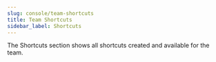 ```yaml
---
slug: console/team-shortcuts
title: Team Shortcuts
sidebar_label: Shortcuts
---
```


The Shortcuts section shows all shortcuts created and available for the team.
